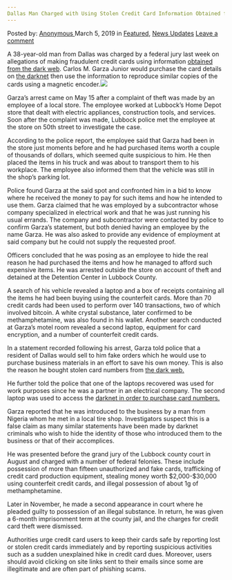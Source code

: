 ```yaml
---
Dallas Man Charged with Using Stolen Credit Card Information Obtained from the Dark Web
---
```

<article class="post-listing post-28520 post type-post status-publish format-standard has-post-thumbnail hentry category-deepdot-news category-news-updates tag-card tag-charged tag-credit tag-dallas tag-dark tag-information tag-man tag-obtained tag-stolen tag-web">
    <div class="post-inner">
    <p class="post-meta">
    <span>Posted by: <a href="https://www.deepdotweb.com/author/anony/" title="">Anonymous </a></span>
    <span>March 5, 2019</span>
    <span>in <a href="https://www.deepdotweb.com/category/deepdot-news/" rel="category tag">Featured</a>, <a href="https://www.deepdotweb.com/category/news-updates/" rel="category tag">News Updates</a></span>
    <span><a href="https://www.deepdotweb.com/2019/03/05/dallas-man-charged-with-using-stolen-credit-card-information-obtained-from-the-dark-web/#respond">Leave a comment</a></span>
    </p>
    <div class="clear"></div>
    <div class="entry">
    <p>A 38-year-old man from Dallas was charged by a federal jury last week on allegations of making fraudulent credit cards using information <a href="https://www.lubbockonline.com/news/20190215/dallas-man-arrested-in-lubbock-with-fake-credit-cards-now-facing-federal-charges">obtained from the dark web</a>. Carlos M. Garza Junior would purchase the card details on <a href="https://www.deepdotweb.com/2013/10/28/updated-llist-of-hidden-marketplaces-tor-i2p/">the darknet</a> then use the information to reproduce similar copies of the cards using a magnetic encoder.<strong><img class="wp-image-28523 aligncenter" src="https://www.deepdotweb.com/wp-content/uploads/2019/03/word-image-1.jpeg" srcset="https://www.deepdotweb.com/wp-content/uploads/2019/03/word-image-1.jpeg 660w, https://www.deepdotweb.com/wp-content/uploads/2019/03/word-image-1-300x150.jpeg 300w" sizes="(max-width: 660px) 100vw, 660px" /></strong></p>
    <p>Garza’s arrest came on May 15 after a complaint of theft was made by an employee of a local store. The employee worked at Lubbock’s Home Depot store that dealt with electric appliances, construction tools, and services. Soon after the complaint was made, Lubbock police met the employee at the store on 50th street to investigate the case.</p>
    <p>According to the police report, the employee said that Garza had been in the store just moments before and he had purchased items worth a couple of thousands of dollars, which seemed quite suspicious to him. He then placed the items in his truck and was about to transport them to his workplace. The employee also informed them that the vehicle was still in the shop’s parking lot.</p>
    <p>Police found Garza at the said spot and confronted him in a bid to know where he received the money to pay for such items and how he intended to use them. Garza claimed that he was employed by a subcontractor whose company specialized in electrical work and that he was just running his usual errands. The company and subcontractor were contacted by police to confirm Garza’s statement, but both denied having an employee by the name Garza. He was also asked to provide any evidence of employment at said company but he could not supply the requested proof.</p>
    <p>Officers concluded that he was posing as an employee to hide the real reason he had purchased the items and how he managed to afford such expensive items. He was arrested outside the store on account of theft and detained at the Detention Center in Lubbock County.</p>
    <p>A search of his vehicle revealed a laptop and a box of receipts containing all the items he had been buying using the counterfeit cards. More than 70 credit cards had been used to perform over 140 transactions, two of which involved bitcoin. A white crystal substance, later confirmed to be methamphetamine, was also found in his wallet. Another search conducted at Garza’s motel room revealed a second laptop, equipment for card encryption, and a number of counterfeit credit cards.</p>
    <p>In a statement recorded following his arrest, Garza told police that a resident of Dallas would sell to him fake orders which he would use to purchase business materials in an effort to save his own money. This is also the reason he bought stolen card numbers from <a href="https://www.deepdotweb.com/2019/01/19/lubbock-man-sentenced-for-stealing-mail-and-selling-personal-details-on-dark-web/">the dark web.</a></p>
    <p>He further told the police that one of the laptops recovered was used for work purposes since he was a partner in an electrical company. The second laptop was used to access the <a href="https://www.deepdotweb.com/2013/10/28/updated-llist-of-hidden-marketplaces-tor-i2p/">darknet in order to purchase card numbers.</a></p>
    <p>Garza reported that he was introduced to the business by a man from Nigeria whom he met in a local tire shop. Investigators suspect this is a false claim as many similar statements have been made by darknet criminals who wish to hide the identity of those who introduced them to the business or that of their accomplices.</p>
    <p>He was presented before the grand jury of the Lubbock county court in August and charged with a number of federal felonies. These include possession of more than fifteen unauthorized and fake cards, trafficking of credit card production equipment, stealing money worth $2,000-$30,000 using counterfeit credit cards, and illegal possession of about 1g of methamphetamine.</p>
    <p>Later in November, he made a second appearance in court where he pleaded guilty to possession of an illegal substance. In return, he was given a 6-month imprisonment term at the county jail, and the charges for credit card theft were dismissed.</p>
    <p>Authorities urge credit card users to keep their cards safe by reporting lost or stolen credit cards immediately and by reporting suspicious activities such as a sudden unexplained hike in credit card dues. Moreover, users should avoid clicking on site links sent to their emails since some are illegitimate and are often part of phishing scams.</p>
    </div>
    <span style="display:none"><a href="https://www.deepdotweb.com/tag/card/" rel="tag">card</a> <a href="https://www.deepdotweb.com/tag/charged/" rel="tag">charged</a> <a href="https://www.deepdotweb.com/tag/credit/" rel="tag">credit</a> <a href="https://www.deepdotweb.com/tag/dallas/" rel="tag">dallas</a> <a href="https://www.deepdotweb.com/tag/dark/" rel="tag">dark</a> <a href="https://www.deepdotweb.com/tag/information/" rel="tag">information</a> <a href="https://www.deepdotweb.com/tag/man/" rel="tag">man</a> <a href="https://www.deepdotweb.com/tag/obtained/" rel="tag">obtained</a> <a href="https://www.deepdotweb.com/tag/stolen/" rel="tag">stolen</a> <a href="https://www.deepdotweb.com/tag/web/" rel="tag">web</a></span> <span style="display:none" class="updated">2019-03-05</span>
    <div style="display:none" class="vcard author" itemprop="author" itemscope itemtype="http://schema.org/Person"><strong class="fn" itemprop="name"><a href="https://www.deepdotweb.com/author/anony/" title="Posts by Anonymous" rel="author">Anonymous</a></strong></div>
    </div>
</article>

